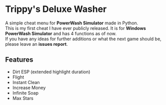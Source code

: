 # Trippy's Deluxe Washer

A simple cheat menu for **PowerWash Simulator** made in Python.  
This is my first cheat I have ever publicly released. It is for **Windows PowerWash Simulator** and has 4 functions as of now.  
If you have any ideas for further additions or what the next game should be, please leave an **issues report**.

## Features

- Dirt ESP (extended highlight duration)  
- Flight  
- Instant Clean  
- Increase Money  
- Infinite Soap  
- Max Stars
